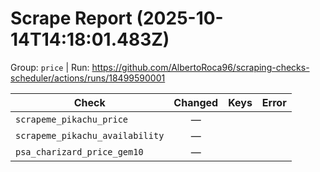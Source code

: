 # Scrape Report (2025-10-14T14:18:01.483Z)

Group: `price`  |  Run: https://github.com/AlbertoRoca96/scraping-checks-scheduler/actions/runs/18499590001

| Check | Changed | Keys | Error |
|---|:---:|:--|:--|
| `scrapeme_pikachu_price` | — |  |  |
| `scrapeme_pikachu_availability` | — |  |  |
| `psa_charizard_price_gem10` | — |  |  |
